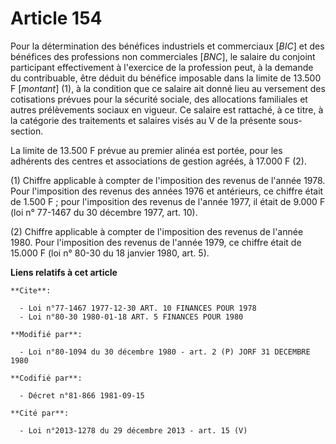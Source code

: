 # Article 154

Pour la détermination des bénéfices industriels et commerciaux [*BIC*] et des bénéfices des professions non commerciales
[*BNC*], le salaire du conjoint participant effectivement à l'exercice de la profession peut, à la demande du contribuable,
être déduit du bénéfice imposable dans la limite de 13.500 F [*montant*] (1), à la condition que ce salaire ait donné lieu au
versement des cotisations prévues pour la sécurité sociale, des allocations familiales et autres prélèvements sociaux en
vigueur. Ce salaire est rattaché, à ce titre, à la catégorie des traitements et salaires visés au V de la présente sous-
section.

La limite de 13.500 F prévue au premier alinéa est portée, pour les adhérents des centres et associations de gestion agréés,
à 17.000 F (2).

(1) Chiffre applicable à compter de l'imposition des revenus de l'année 1978. Pour l'imposition des revenus des années 1976
et antérieurs, ce chiffre était de 1.500 F ; pour l'imposition des revenus de l'année 1977, il était de 9.000 F (loi n°
77-1467 du 30 décembre 1977, art. 10).

(2) Chiffre applicable à compter de l'imposition des revenus de l'année 1980. Pour l'imposition des revenus de l'année 1979,
ce chiffre était de 15.000 F (loi n° 80-30 du 18 janvier 1980, art. 5).

**Liens relatifs à cet article**

	**Cite**:

	  - Loi n°77-1467 1977-12-30 ART. 10 FINANCES POUR 1978
	  - Loi n°80-30 1980-01-18 ART. 5 FINANCES POUR 1980

	**Modifié par**:

	  - Loi n°80-1094 du 30 décembre 1980 - art. 2 (P) JORF 31 DECEMBRE 1980

	**Codifié par**:

	  - Décret n°81-866 1981-09-15

	**Cité par**:

	  - Loi n°2013-1278 du 29 décembre 2013 - art. 15 (V)
